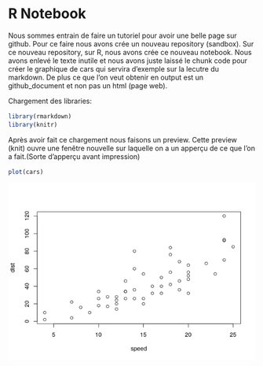 R Notebook
================

Nous sommes entrain de faire un tutoriel pour avoir une belle page sur
github. Pour ce faire nous avons crée un nouveau repository (sandbox).
Sur ce nouveau repository, sur R, nous avons crée ce nouveau notebook.
Nous avons enlevé le texte inutile et nous avons juste laissé le chunk
code pour créer le graphique de cars qui servira d’exemple sur la
lecutre du markdown. De plus ce que l’on veut obtenir en output est un
github\_document et non pas un html (page web).

Chargement des libraries:

``` r
library(rmarkdown)
library(knitr)
```

Après avoir fait ce chargement nous faisons un preview. Cette preview
(knit) ouvre une fenêtre nouvelle sur laquelle on a un apperçu de ce que
l’on a fait.(Sorte d’apperçu avant impression)

``` r
plot(cars)
```

![](test_files/figure-gfm/unnamed-chunk-2-1.png)<!-- -->
